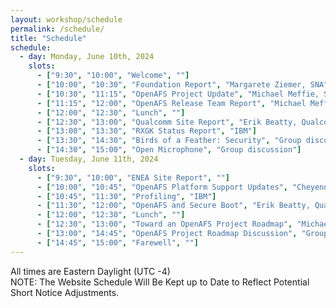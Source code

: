 ```yaml
---
layout: workshop/schedule
permalink: /schedule/
title: "Schedule"
schedule:
  - day: Monday, June 10th, 2024
    slots:
      - ["9:30", "10:00", "Welcome", ""]
      - ["10:00", "10:30", "Foundation Report", "Margarete Ziemer, SNA"]
      - ["10:30", "11:15", "OpenAFS Project Update", "Michael Meffie, SNA"]
      - ["11:15", "12:00", "OpenAFS Release Team Report", "Michael Meffie, SNA"]
      - ["12:00", "12:30", "Lunch", ""]
      - ["12:30", "13:00", "Qualcomm Site Report", "Erik Beatty, Qualcomm"]
      - ["13:00", "13:30", "RXGK Status Report", "IBM"]
      - ["13:30", "14:30", "Birds of a Feather: Security", "Group discussion"]
      - ["14:30", "15:00", "Open Microphone", "Group discussion"]
  - day: Tuesday, June 11th, 2024
    slots:
      - ["9:30", "10:00", "ENEA Site Report", ""]
      - ["10:00", "10:45", "OpenAFS Platform Support Updates", "Cheyenne Wills, Marcio Barbosa, SNA"]
      - ["10:45", "11:30", "Profiling", "IBM"]
      - ["11:30", "12:00", "OpenAFS and Secure Boot", "Erik Beatty, Qualcomm"]
      - ["12:00", "12:30", "Lunch", ""]
      - ["12:30", "13:00", "Toward an OpenAFS Project Roadmap", "Michael Meffie, SNA"]
      - ["13:00", "14:45", "OpenAFS Project Roadmap Discussion", "Group discussion"]
      - ["14:45", "15:00", "Farewell", ""]
---
```


All times are Eastern Daylight (UTC -4) <br/>
NOTE: The Website Schedule Will Be Kept up to Date to Reflect Potential Short Notice Adjustments. <br/>
